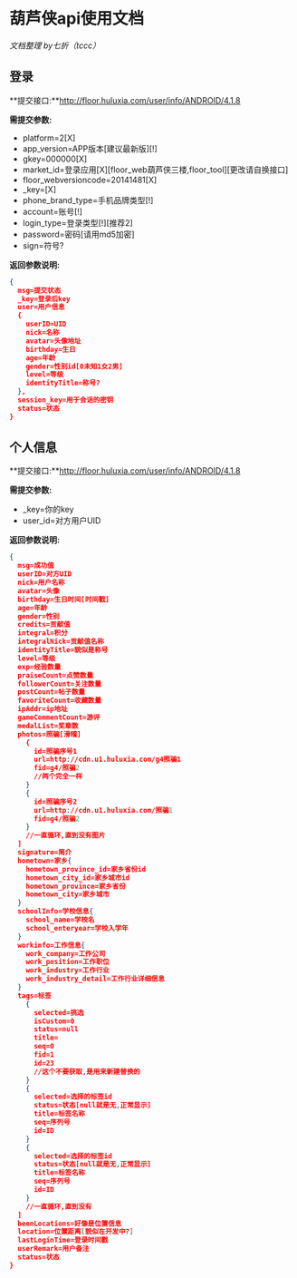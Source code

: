 # 

# 葫芦侠api使用文档

*文档整理 by七折（tccc）*

## 登录

**提交接口:**http://floor.huluxia.com/user/info/ANDROID/4.1.8

**需提交参数:**

- platform=2[X]
- app_version=APP版本[建议最新版][!]
- gkey=000000[X]
- market_id=登录应用[X][floor_web葫芦侠三楼,floor_tool][更改请自换接口]
- floor_webversioncode=20141481[X]
- _key=[X]
- phone_brand_type=手机品牌类型[!]
- account=账号[!]
- login_type=登录类型[!][推荐2]
- password=密码[请用md5加密]
- sign=符号?

**返回参数说明:**

```json
{
  msg=提交状态
  _key=登录后key
  user=用户信息
  {
    userID=UID
    nick=名称
    avatar=头像地址
    birthday=生日
    age=年龄
    gender=性别id[0未知1女2男]
    level=等级
    identityTitle=称号?
  },
  session_key=用于会话的密钥
  status=状态
}
```



## 个人信息

**提交接口:**http://floor.huluxia.com/user/info/ANDROID/4.1.8

**需提交参数:**

- _key=你的key
- user_id=对方用户UID

**返回参数说明:**

```json
{
  msg=成功值
  userID=对方UID
  nick=用户名称
  avatar=头像
  birthday=生日时间[时间戳]
  age=年龄
  gender=性别
  credits=贡献值
  integral=积分
  integralNick=贡献值名称
  identityTitle=貌似是称号
  level=等级
  exp=经验数量
  praiseCount=点赞数量
  followerCount=关注数量
  postCount=帖子数量
  favoriteCount=收藏数量
  ipAddr=ip地址
  gameCommentCount=游评
  medalList=奖章数
  photos=照骗[滑稽]
    {
      id=照骗序号1
      url=http://cdn.u1.huluxia.com/g4照骗1
      fid=g4/照骗2
      //两个完全一样
    }
    {
      id=照骗序号2
      url=http://cdn.u1.huluxia.com/照骗1
      fid=g4/照骗2
    }
    //一直循环,直到没有图片
  ]
  signature=简介
  hometown=家乡{
    hometown_province_id=家乡省份id
    hometown_city_id=家乡城市id
    hometown_province=家乡省份
    hometown_city=家乡城市
  }
  schoolInfo=学校信息{
    school_name=学校名
    school_enteryear=学校入学年
  }
  workinfo=工作信息{
    work_company=工作公司
    work_position=工作职位
    work_industry=工作行业
    work_industry_detail=工作行业详细信息
  }
  tags=标签
    {
      selected=挑选
      isCustom=0
      status=null
      title=
      seq=0
      fid=1
      id=23
      //这个不要获取,是用来新建替换的
    }
    {
      selected=选择的标签id
      status=状态[null就是无,正常显示]
      title=标签名称
      seq=序列号
      id=ID
    }
    {
      selected=选择的标签id
      status=状态[null就是无,正常显示]
      title=标签名称
      seq=序列号
      id=ID
    }
    //一直循环,直到没有
  ]
  beenLocations=好像是位置信息
  location=位置距离[貌似在开发中?]
  lastLoginTime=登录时间戳
  userRemark=用户备注
  status=状态
}
```


